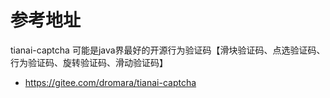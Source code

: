 # 参考地址
tianai-captcha 可能是java界最好的开源行为验证码【滑块验证码、点选验证码、行为验证码、旋转验证码、滑动验证码】
- https://gitee.com/dromara/tianai-captcha